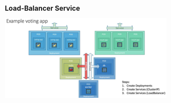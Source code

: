 ## Load-Balancer Service 
![load_balancer](https://github.com/sheyijojo/Docker_CERT/blob/main/_assets/example-voting-app.png?raw=true)

```md



```